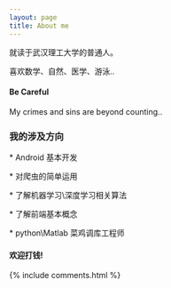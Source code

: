 ```yaml
---
layout: page
title: About me 
---
```


就读于武汉理工大学的普通人。
<p>
喜欢数学、自然、医学、游泳..
<p>
<h4> Be Careful </h4>
<p>
	My crimes and sins are beyond counting..
<p>

<h3> 我的涉及方向 </h3>  
<p>
* Android 基本开发
<p>
* 对爬虫的简单运用
<p>
* 了解机器学习\深度学习相关算法
<p>
* 了解前端基本概念
<p>
* python\Matlab 菜鸡调库工程师
<p> 

<h4> 欢迎打钱! </h4>

<p> 


{% include comments.html %}


